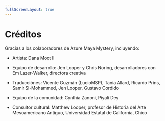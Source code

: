 ```yaml
---
fullScreenLayout: true
---
```


# Créditos

Gracias a los colaboradores de Azure Maya Mystery, incluyendo:

-   Artista: Dana Moot II

-   Equipo de desarrollo: Jen Looper y Chris Noring, desarrolladores con Em Lazer-Walker, directora creativa

-   Traducciónes: Vicente Guzmán (LucioMSP), Tania Allard, Ricardo Prins, Samir Si-Mohammed, Jen Looper, Gustavo Cordido

-   Equipo de la comunidad: Cynthia Zanoni, Piyali Dey

-   Consultor cultural: Matthew Looper, profesor de Historia del Arte Mesoamericano Antiguo, Universidad Estatal de California, Chico
